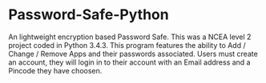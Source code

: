 # Password-Safe-Python
An lightweight encryption based Password Safe. This was a NCEA level 2 project coded in Python 3.4.3. This program features the ability to Add / Change / Remove Apps and their passwords associated. Users must create an account, they will login in to their account with an Email address and a Pincode they have choosen.
